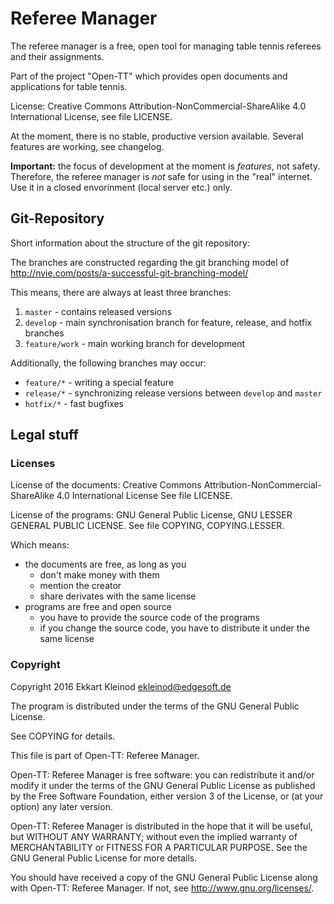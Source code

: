 # Referee Manager

The referee manager is a free, open tool for managing table tennis referees and their assignments.

Part of the project "Open-TT" which provides open documents and applications for table tennis.

License: Creative Commons Attribution-NonCommercial-ShareAlike 4.0 International License, see file LICENSE.

At the moment, there is no stable, productive version available.
Several features are working, see changelog.

**Important:** the focus of development at the moment is *features*, not safety.
Therefore, the referee manager is *not* safe for using in the "real" internet.
Use it in a closed envorinment (local server etc.) only.

## Git-Repository

Short information about the structure of the git repository:

The branches are constructed regarding the git branching model of http://nvie.com/posts/a-successful-git-branching-model/

This means, there are always at least three branches:

1. `master` - contains released versions
2. `develop` - main synchronisation branch for feature, release, and hotfix branches
3. `feature/work` - main working branch for development

Additionally, the following branches may occur:

- `feature/*` - writing a special feature
- `release/*` - synchronizing release versions between `develop` and `master`
- `hotfix/*` - fast bugfixes

## Legal stuff

### Licenses

License of the documents: Creative Commons Attribution-NonCommercial-ShareAlike 4.0 International License
See file LICENSE.

License of the programs: GNU General Public License, GNU LESSER GENERAL PUBLIC LICENSE.
See file COPYING, COPYING.LESSER.

Which means:

- the documents are free, as long as you
	- don't make money with them
	- mention the creator
	- share derivates with the same license
- programs are free and open source
	- you have to provide the source code of the programs
	- if you change the source code, you have to distribute it under the same license


### Copyright

Copyright 2016 Ekkart Kleinod <ekleinod@edgesoft.de>

The program is distributed under the terms of the GNU General Public License.

See COPYING for details.

This file is part of Open-TT: Referee Manager.

Open-TT: Referee Manager is free software: you can redistribute it and/or modify
it under the terms of the GNU General Public License as published by
the Free Software Foundation, either version 3 of the License, or
(at your option) any later version.

Open-TT: Referee Manager is distributed in the hope that it will be useful,
but WITHOUT ANY WARRANTY; without even the implied warranty of
MERCHANTABILITY or FITNESS FOR A PARTICULAR PURPOSE.  See the
GNU General Public License for more details.

You should have received a copy of the GNU General Public License
along with Open-TT: Referee Manager.  If not, see <http://www.gnu.org/licenses/>.

